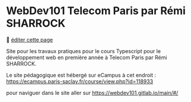 # WebDev101 Telecom Paris par Rémi SHARROCK

:memo: [éditer cette page](https://gitlab.com/-/ide/project/webdev101/main/edit/master/-/public/README.md)

Site pour les travaux pratiques pour le cours Typescript pour le développement web en première année à Telecom Paris par Rémi SHARROCK.

Le site pédagogique est hébergé sur eCampus à cet endroit : 
https://ecampus.paris-saclay.fr/course/view.php?id=118933

pour naviguer dans le site aller sur <https://webdev101.gitlab.io/main/#/>
